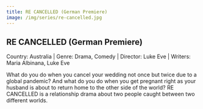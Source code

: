 ```yaml
---
title: RE CANCELLED (German Premiere)
image: /img/series/re-cancelled.jpg
---
```


## RE CANCELLED (German Premiere)

Country: Australia | Genre: Drama, Comedy | Director: Luke Eve | Writers: Maria Albinana, Luke Eve

What do you do when you cancel your wedding not once but twice due to a global pandemic? And what do you do when you get pregnant right as your husband is about to return home to the other side of the world? RE CANCELLED is a relationship drama about two people caught between two different worlds.
